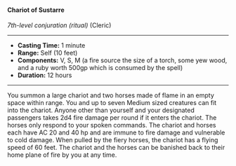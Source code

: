 #### Chariot of Sustarre
*7th-level conjuration* *(ritual)* (Cleric)
___
- **Casting Time:** 1 minute
- **Range:** Self (10 feet)
- **Components:** V, S, M (a fire source the size of a torch, some yew wood, and a ruby worth 500gp which is consumed by the spell)
- **Duration:** 12 hours
---
You summon a large chariot and two horses made
of flame in an empty space within range. You and
up to seven Medium sized creatures can fit into the
chariot. Anyone other than yourself and your
designated passengers takes 2d4 fire damage per
round if it enters the chariot. The horses only
respond to your spoken commands.
The chariot and horses each have AC 20 and 40
hp and are immune to fire damage and vulnerable
to cold damage. When pulled by the fiery horses,
the chariot has a flying speed of 60 feet. The chariot
and the horses can be banished back to their home
plane of fire by you at any time.
